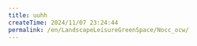 ```yaml
---
title: uuhh
createTime: 2024/11/07 23:24:44
permalink: /en/LandscapeLeisureGreenSpace/Nocc_ocw/
---
```


